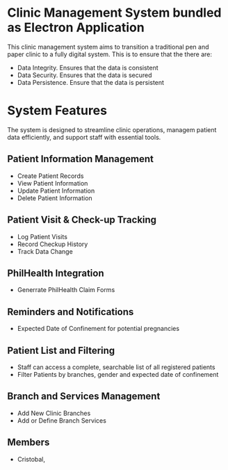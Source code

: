 # Clinic Management System bundled as Electron Application
This clinic management system aims to transition a traditional pen and paper clinic to a fully digital system. This is to ensure that the there are:
- Data Integrity. Ensures that the data is consistent
- Data Security. Ensures that the data is secured
- Data Persistence. Ensure that the data is persistent

# System Features
The system is designed to streamline clinic operations, managem patient data efficiently, and support staff with essential tools.

## Patient Information Management
- Create Patient Records
- View Patient Information
- Update Patient Information
- Delete Patient Information

## Patient Visit & Check-up Tracking
- Log Patient Visits
- Record Checkup History
- Track Data Change

## PhilHealth Integration
- Generrate PhilHealth Claim Forms

## Reminders and Notifications
- Expected Date of Confinement for potential pregnancies

## Patient List and Filtering
- Staff can access a complete, searchable list of all registered patients
- Filter Patients by branches, gender and expected date of confinement

## Branch and Services Management
- Add New Clinic Branches
- Add or Define Branch Services

## Members
- Cristobal,
